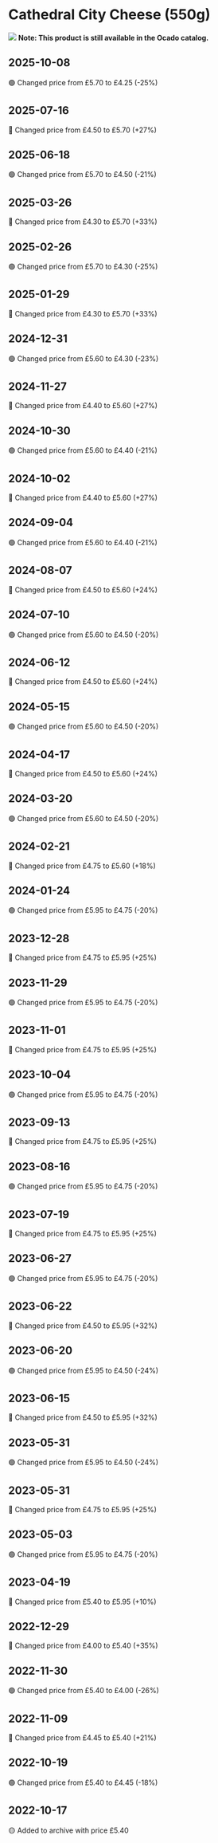 # Cathedral City Cheese (550g)
![](charts/product-31833011.png)
**Note: This product is still available in the Ocado catalog.**
## 2025-10-08
🟢 Changed price from £5.70 to £4.25 (-25%)
## 2025-07-16
🔴 Changed price from £4.50 to £5.70 (+27%)
## 2025-06-18
🟢 Changed price from £5.70 to £4.50 (-21%)
## 2025-03-26
🔴 Changed price from £4.30 to £5.70 (+33%)
## 2025-02-26
🟢 Changed price from £5.70 to £4.30 (-25%)
## 2025-01-29
🔴 Changed price from £4.30 to £5.70 (+33%)
## 2024-12-31
🟢 Changed price from £5.60 to £4.30 (-23%)
## 2024-11-27
🔴 Changed price from £4.40 to £5.60 (+27%)
## 2024-10-30
🟢 Changed price from £5.60 to £4.40 (-21%)
## 2024-10-02
🔴 Changed price from £4.40 to £5.60 (+27%)
## 2024-09-04
🟢 Changed price from £5.60 to £4.40 (-21%)
## 2024-08-07
🔴 Changed price from £4.50 to £5.60 (+24%)
## 2024-07-10
🟢 Changed price from £5.60 to £4.50 (-20%)
## 2024-06-12
🔴 Changed price from £4.50 to £5.60 (+24%)
## 2024-05-15
🟢 Changed price from £5.60 to £4.50 (-20%)
## 2024-04-17
🔴 Changed price from £4.50 to £5.60 (+24%)
## 2024-03-20
🟢 Changed price from £5.60 to £4.50 (-20%)
## 2024-02-21
🔴 Changed price from £4.75 to £5.60 (+18%)
## 2024-01-24
🟢 Changed price from £5.95 to £4.75 (-20%)
## 2023-12-28
🔴 Changed price from £4.75 to £5.95 (+25%)
## 2023-11-29
🟢 Changed price from £5.95 to £4.75 (-20%)
## 2023-11-01
🔴 Changed price from £4.75 to £5.95 (+25%)
## 2023-10-04
🟢 Changed price from £5.95 to £4.75 (-20%)
## 2023-09-13
🔴 Changed price from £4.75 to £5.95 (+25%)
## 2023-08-16
🟢 Changed price from £5.95 to £4.75 (-20%)
## 2023-07-19
🔴 Changed price from £4.75 to £5.95 (+25%)
## 2023-06-27
🟢 Changed price from £5.95 to £4.75 (-20%)
## 2023-06-22
🔴 Changed price from £4.50 to £5.95 (+32%)
## 2023-06-20
🟢 Changed price from £5.95 to £4.50 (-24%)
## 2023-06-15
🔴 Changed price from £4.50 to £5.95 (+32%)
## 2023-05-31
🟢 Changed price from £5.95 to £4.50 (-24%)
## 2023-05-31
🔴 Changed price from £4.75 to £5.95 (+25%)
## 2023-05-03
🟢 Changed price from £5.95 to £4.75 (-20%)
## 2023-04-19
🔴 Changed price from £5.40 to £5.95 (+10%)
## 2022-12-29
🔴 Changed price from £4.00 to £5.40 (+35%)
## 2022-11-30
🟢 Changed price from £5.40 to £4.00 (-26%)
## 2022-11-09
🔴 Changed price from £4.45 to £5.40 (+21%)
## 2022-10-19
🟢 Changed price from £5.40 to £4.45 (-18%)
## 2022-10-17
🟡 Added to archive with price £5.40